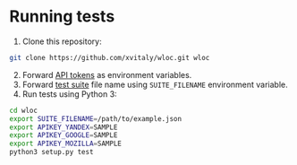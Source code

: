 # Running tests

 1. Clone this repository:
 ```bash
 git clone https://github.com/xvitaly/wloc.git wloc
 ```
 2. Forward [API tokens](api-tokens.md) as environment variables.
 3. Forward [test suite](test-suite-file.md) file name using `SUITE_FILENAME` environment variable.
 4. Run tests using Python 3:
 ```bash
 cd wloc
 export SUITE_FILENAME=/path/to/example.json
 export APIKEY_YANDEX=SAMPLE
 export APIKEY_GOOGLE=SAMPLE
 export APIKEY_MOZILLA=SAMPLE
 python3 setup.py test
 ```
